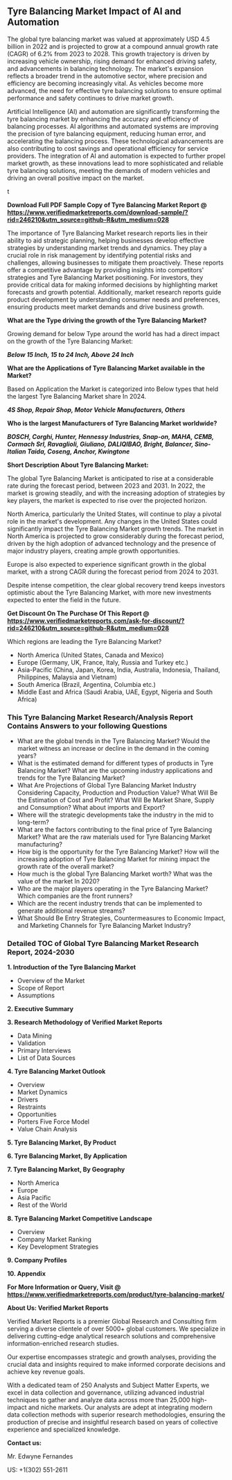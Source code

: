 <h2>Tyre Balancing Market Impact of AI and Automation</h2><p>The global tyre balancing market was valued at approximately USD 4.5 billion in 2022 and is projected to grow at a compound annual growth rate (CAGR) of 6.2% from 2023 to 2028. This growth trajectory is driven by increasing vehicle ownership, rising demand for enhanced driving safety, and advancements in balancing technology. The market's expansion reflects a broader trend in the automotive sector, where precision and efficiency are becoming increasingly vital. As vehicles become more advanced, the need for effective tyre balancing solutions to ensure optimal performance and safety continues to drive market growth.</p><p>Artificial Intelligence (AI) and automation are significantly transforming the tyre balancing market by enhancing the accuracy and efficiency of balancing processes. AI algorithms and automated systems are improving the precision of tyre balancing equipment, reducing human error, and accelerating the balancing process. These technological advancements are also contributing to cost savings and operational efficiency for service providers. The integration of AI and automation is expected to further propel market growth, as these innovations lead to more sophisticated and reliable tyre balancing solutions, meeting the demands of modern vehicles and driving an overall positive impact on the market.</p>t</p><p id="" class=""><strong>Download Full PDF Sample Copy of Tyre Balancing Market Report @ <a href="https://www.verifiedmarketreports.com/download-sample/?rid=246210&utm_source=github-R&utm_medium=028" target="_blank">https://www.verifiedmarketreports.com/download-sample/?rid=246210&utm_source=github-R&utm_medium=028</a></strong></p><p>The importance of&nbsp;Tyre Balancing Market research reports lies in their ability to aid strategic planning, helping businesses develop effective strategies by understanding market trends and dynamics. They play a crucial role in risk management by identifying potential risks and challenges, allowing businesses to mitigate them proactively. These reports offer a competitive advantage by providing insights into competitors' strategies and Tyre Balancing Market positioning. For investors, they provide critical data for making informed decisions by highlighting market forecasts and growth potential. Additionally, market research reports guide product development by understanding consumer needs and preferences, ensuring products meet market demands and drive business growth.</p><p><strong>What are the&nbsp;Type driving the growth of the Tyre Balancing Market?</strong></p><p id="" class="">Growing demand for below Type around the world has had a direct impact on the growth of the Tyre Balancing Market:</p><em><strong>Below 15 Inch, 15 to 24 Inch, Above 24 Inch</strong></em></p><strong>What are the&nbsp;Applications&nbsp;of Tyre Balancing Market available in the Market?</strong></p><p id="" class="">Based on Application the Market is categorized into Below types that held the largest Tyre Balancing Market share In 2024.</p><em><strong>4S Shop, Repair Shop, Motor Vehicle Manufacturers, Others</strong></em></p><strong>Who is the largest Manufacturers of Tyre Balancing Market worldwide?</strong></p><p><em><strong>BOSCH, Corghi, Hunter, Hennessy Industries, Snap-on, MAHA, CEMB, Cormach Srl, Ravaglioli, Giuliano, DALIQIBAO, Bright, Balancer, Sino-Italian Taida, Coseng, Anchor, Kwingtone</strong></em></p><p id="" class=""><strong>Short Description About Tyre Balancing Market:</strong></p><p>The global Tyre Balancing Market is anticipated to rise at a considerable rate during the forecast period, between 2023 and 2031. In 2022, the market is growing steadily, and with the increasing adoption of strategies by key players, the market is expected to rise over the projected horizon.</p><p>North America, particularly the United States, will continue to play a pivotal role in the market's development. Any changes in the United States could significantly impact the Tyre Balancing Market growth trends. The market in North America is projected to grow considerably during the forecast period, driven by the high adoption of advanced technology and the presence of major industry players, creating ample growth opportunities.</p><p>Europe is also expected to experience significant growth in the global market, with a strong CAGR during the forecast period from 2024 to 2031.</p><p>Despite intense competition, the clear global recovery trend keeps investors optimistic about the Tyre Balancing Market, with more new investments expected to enter the field in the future.</p><p id="" class=""><strong>Get Discount On The Purchase Of This Report @ <a href="https://www.verifiedmarketreports.com/ask-for-discount/?rid=246210&utm_source=github-R&utm_medium=028" target="_blank">https://www.verifiedmarketreports.com/ask-for-discount/?rid=246210&utm_source=github-R&utm_medium=028</a></strong></p>Which regions are leading the Tyre Balancing Market?</p><ul><li>North America (United States, Canada and Mexico)</li><li>Europe (Germany, UK, France, Italy, Russia and Turkey etc.)</li><li>Asia-Pacific (China, Japan, Korea, India, Australia, Indonesia, Thailand, Philippines, Malaysia and Vietnam)</li><li>South America (Brazil, Argentina, Columbia etc.)</li><li>Middle East and Africa (Saudi Arabia, UAE, Egypt, Nigeria and South Africa)</li></ul><h3 id="" class="">This Tyre Balancing Market Research/Analysis Report Contains Answers to your following Questions</h3><ul><li>What are the global trends in the Tyre Balancing Market? Would the market witness an increase or decline in the demand in the coming years?</li><li>What is the estimated demand for different types of products in Tyre Balancing Market? What are the upcoming industry applications and trends for the Tyre Balancing Market?</li><li>What Are Projections of Global Tyre Balancing Market Industry Considering Capacity, Production and Production Value? What Will Be the Estimation of Cost and Profit? What Will Be Market Share, Supply and Consumption? What about imports and Export?</li><li>Where will the strategic developments take the industry in the mid to long-term?</li><li>What are the factors contributing to the final price of Tyre Balancing Market? What are the raw materials used for Tyre Balancing Market manufacturing?</li><li>How big is the opportunity for the Tyre Balancing Market? How will the increasing adoption of Tyre Balancing Market for mining impact the growth rate of the overall market?</li><li>How much is the global Tyre Balancing Market worth? What was the value of the market In 2020?</li><li>Who are the major players operating in the Tyre Balancing Market? Which companies are the front runners?</li><li>Which are the recent industry trends that can be implemented to generate additional revenue streams?</li><li>What Should Be Entry Strategies, Countermeasures to Economic Impact, and Marketing Channels for Tyre Balancing Market Industry?</li></ul><h3 id="" class="">Detailed TOC of Global Tyre Balancing Market Research Report, 2024-2030</h3><p id="" class=""><strong>1. Introduction of the Tyre Balancing Market</strong></p><ul><li>Overview of the Market</li><li>Scope of Report</li><li>Assumptions</li></ul><p id="" class=""><strong>2. Executive Summary</strong></p><p id="" class=""><strong>3. Research Methodology of Verified Market Reports</strong></p><ul><li>Data Mining</li><li>Validation</li><li>Primary Interviews</li><li>List of Data Sources</li></ul><p id="" class=""><strong>4. Tyre Balancing Market Outlook</strong></p><ul><li>Overview</li><li>Market Dynamics</li><li>Drivers</li><li>Restraints</li><li>Opportunities</li><li>Porters Five Force Model</li><li>Value Chain Analysis</li></ul><p id="" class=""><strong>5. Tyre Balancing Market, By Product</strong></p><p id="" class=""><strong>6. Tyre Balancing Market, By Application</strong></p><p id="" class=""><strong>7. Tyre Balancing Market, By Geography</strong></p><ul><li>North America</li><li>Europe</li><li>Asia Pacific</li><li>Rest of the World</li></ul><p id="" class=""><strong>8. Tyre Balancing Market Competitive Landscape</strong></p><ul><li>Overview</li><li>Company Market Ranking</li><li>Key Development Strategies</li></ul><p id="" class=""><strong>9. Company Profiles</strong></p><p id="" class=""><strong>10. Appendix</strong></p><p id="" class=""><strong>For More Information or Query, Visit @ <a href="https://www.verifiedmarketreports.com/product/tyre-balancing-market/" target="_blank">https://www.verifiedmarketreports.com/product/tyre-balancing-market/</a></strong></p><p id="" class=""><strong>About Us: Verified Market Reports</strong></p><p id="" class="">Verified Market Reports is a premier Global Research and Consulting firm serving a diverse clientele of over 5000+ global customers. We specialize in delivering cutting-edge analytical research solutions and comprehensive information-enriched research studies.</p><p id="" class="">Our expertise encompasses strategic and growth analyses, providing the crucial data and insights required to make informed corporate decisions and achieve key revenue goals.</p><p id="" class="">With a dedicated team of 250 Analysts and Subject Matter Experts, we excel in data collection and governance, utilizing advanced industrial techniques to gather and analyze data across more than 25,000 high-impact and niche markets. Our analysts are adept at integrating modern data collection methods with superior research methodologies, ensuring the production of precise and insightful research based on years of collective experience and specialized knowledge.</p><p id="" class=""><strong>Contact us:</strong></p><p id="" class="">Mr. Edwyne Fernandes</p><p id="" class="">US: +1(302) 551-2611</p>